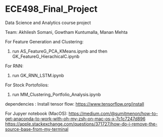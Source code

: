 # ECE498_Final_Project
Data Science and Analytics course project

Team: Akhilesh Somani, Gowtham Kuntumalla, Manan Mehta

For Feature Generation and Clustering:
1. run AS_FeatureG_PCA_KMeans.ipynb and then GK_FeatureG_HierachicalC.ipynb

For RNN: 
1. run GK_RNN_LSTM.ipynb

For Stock Portofolios:
1. run MM_Clustering_Portfolio_Analysis.ipynb


dependencies :
Install tensor flow: https://www.tensorflow.org/install

For Jupyer notebook (MacOS):
https://medium.com/@sumitmenon/how-to-get-anaconda-to-work-with-oh-my-zsh-on-mac-os-x-7c1c7247d896
https://apple.stackexchange.com/questions/371727/how-do-i-remove-the-source-base-from-my-terminal

